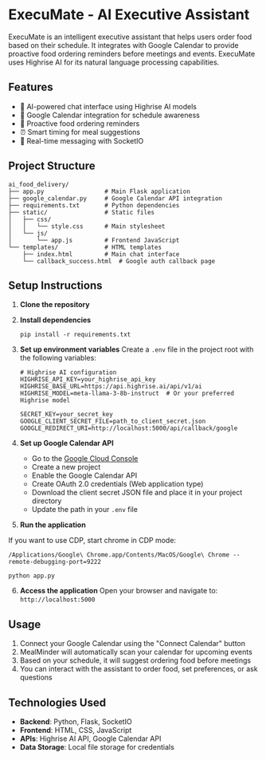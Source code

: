 # ExecuMate - AI Executive Assistant

ExecuMate is an intelligent executive assistant that helps users order food based on their schedule. It integrates with Google Calendar to provide proactive food ordering reminders before meetings and events. ExecuMate uses Highrise AI for its natural language processing capabilities.

## Features

- 🤖 AI-powered chat interface using Highrise AI models
- 📅 Google Calendar integration for schedule awareness
- 🍔 Proactive food ordering reminders
- ⏰ Smart timing for meal suggestions
- 💬 Real-time messaging with SocketIO

## Project Structure

```
ai_food_delivery/
├── app.py                 # Main Flask application
├── google_calendar.py     # Google Calendar API integration
├── requirements.txt       # Python dependencies
├── static/                # Static files
│   ├── css/
│   │   └── style.css      # Main stylesheet
│   └── js/
│       └── app.js         # Frontend JavaScript
└── templates/             # HTML templates
    ├── index.html         # Main chat interface
    └── callback_success.html  # Google auth callback page
```

## Setup Instructions

1. **Clone the repository**

2. **Install dependencies**
   ```
   pip install -r requirements.txt
   ```

3. **Set up environment variables**
   Create a `.env` file in the project root with the following variables:
   ```
   # Highrise AI configuration
   HIGHRISE_API_KEY=your_highrise_api_key
   HIGHRISE_BASE_URL=https://api.highrise.ai/api/v1/ai
   HIGHRISE_MODEL=meta-llama-3-8b-instruct  # Or your preferred Highrise model
   
   SECRET_KEY=your_secret_key
   GOOGLE_CLIENT_SECRET_FILE=path_to_client_secret.json
   GOOGLE_REDIRECT_URI=http://localhost:5000/api/callback/google
   ```

4. **Set up Google Calendar API**
   - Go to the [Google Cloud Console](https://console.cloud.google.com/)
   - Create a new project
   - Enable the Google Calendar API
   - Create OAuth 2.0 credentials (Web application type)
   - Download the client secret JSON file and place it in your project directory
   - Update the path in your `.env` file

5. **Run the application**

If you want to use CDP, start chrome in CDP mode: 
   ```
   /Applications/Google\ Chrome.app/Contents/MacOS/Google\ Chrome --remote-debugging-port=9222
   ```
   ```
   python app.py
   ```

6. **Access the application**
   Open your browser and navigate to: `http://localhost:5000`

## Usage

1. Connect your Google Calendar using the "Connect Calendar" button
2. MealMinder will automatically scan your calendar for upcoming events
3. Based on your schedule, it will suggest ordering food before meetings
4. You can interact with the assistant to order food, set preferences, or ask questions

## Technologies Used

- **Backend**: Python, Flask, SocketIO
- **Frontend**: HTML, CSS, JavaScript
- **APIs**: Highrise AI API, Google Calendar API
- **Data Storage**: Local file storage for credentials
